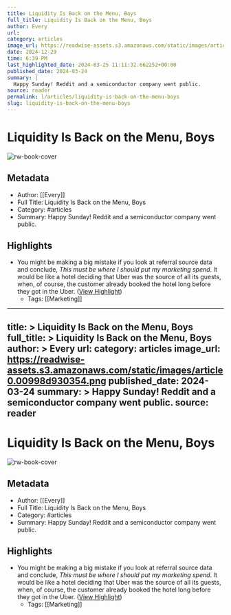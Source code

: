 ```yaml
---
title: Liquidity Is Back on the Menu, Boys
full_title: Liquidity Is Back on the Menu, Boys
author: Every
url: 
category: articles
image_url: https://readwise-assets.s3.amazonaws.com/static/images/article0.00998d930354.png
date: 2024-12-29
time: 6:39 PM
last_highlighted_date: 2024-03-25 11:11:32.662252+00:00
published_date: 2024-03-24
summary: |
  Happy Sunday! Reddit and a semiconductor company went public.
source: reader
permalink: l/articles/liquidity-is-back-on-the-menu-boys
slug: liquidity-is-back-on-the-menu-boys
---
```

# Liquidity Is Back on the Menu, Boys

![rw-book-cover](https://readwise-assets.s3.amazonaws.com/static/images/article0.00998d930354.png)

## Metadata
- Author: [[Every]]
- Full Title: Liquidity Is Back on the Menu, Boys
- Category: #articles
- Summary: Happy Sunday! Reddit and a semiconductor company went public.

## Highlights
- You might be making a big mistake if you look at referral source data and conclude, *This must be where I should put my marketing spend*. It would be like a hotel deciding that Uber was the source of all its guests, when, of course, the customer already booked the hotel long before they got in the Uber. ([View Highlight](https://read.readwise.io/read/01hstmxs1t804t75g85wectyqg))
    - Tags: [[Marketing]] 


---
title: >
  Liquidity Is Back on the Menu, Boys
full_title: >
  Liquidity Is Back on the Menu, Boys
author: >
  Every
url: 
category: articles
image_url: https://readwise-assets.s3.amazonaws.com/static/images/article0.00998d930354.png
published_date: 2024-03-24
summary: >
  Happy Sunday! Reddit and a semiconductor company went public.
source: reader
---
# Liquidity Is Back on the Menu, Boys

![rw-book-cover](https://readwise-assets.s3.amazonaws.com/static/images/article0.00998d930354.png)

## Metadata
- Author: [[Every]]
- Full Title: Liquidity Is Back on the Menu, Boys
- Category: #articles
- Summary: Happy Sunday! Reddit and a semiconductor company went public.

## Highlights
- You might be making a big mistake if you look at referral source data and conclude, *This must be where I should put my marketing spend*. It would be like a hotel deciding that Uber was the source of all its guests, when, of course, the customer already booked the hotel long before they got in the Uber. ([View Highlight](https://read.readwise.io/read/01hstmxs1t804t75g85wectyqg))
    - Tags: [[Marketing]] 



